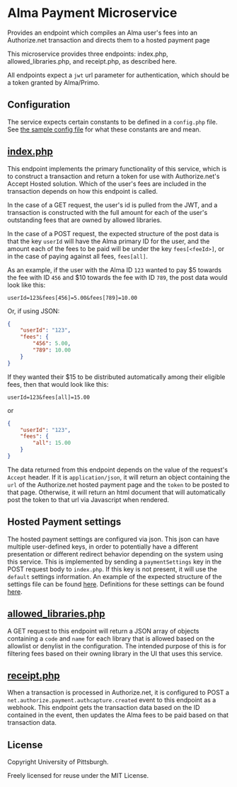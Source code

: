 # Alma Payment Microservice

Provides an endpoint which compiles an Alma user's fees into an Authorize.net transaction and directs them to a hosted payment page

This microservice provides three endpoints: index.php, allowed_libraries.php, and receipt.php, as described here.

All endpoints expect a `jwt` url parameter for authentication, which should be a token granted by Alma/Primo.

## Configuration

The service expects certain constants to be defined in a `config.php` file. See [the sample config file](config.sample.php) for what these constants are and mean.

## [index.php](index.php)

This endpoint implements the primary functionality of this service, which is to construct a transaction and return a token for use with Authorize.net's Accept Hosted solution. Which of the user's fees are included in the transaction depends on how this endpoint is called.

In the case of a GET request, the user's id is pulled from the JWT, and a transaction is constructed with the full amount for each of the user's outstanding fees that are owned by allowed libraries.

In the case of a POST request, the expected structure of the post data is that the key `userId` will have the Alma primary ID for the user, and the amount each of the fees to be paid will be under the key `fees[<feeId>]`, or in the case of paying against all fees, `fees[all]`.

As an example, if the user with the Alma ID `123` wanted to pay $5 towards the fee with ID `456` and $10 towards the fee with ID `789`, the post data would look like this:

```application/x-www-form-urlencoded
userId=123&fees[456]=5.00&fees[789]=10.00
```

Or, if using JSON:

```json
{
    "userId": "123",
    "fees": {
        "456": 5.00,
        "789": 10.00
    }
}
```

If they wanted their $15 to be distributed automatically among their eligible fees, then that would look like this:

```application/x-www-form-urlencoded
userId=123&fees[all]=15.00
```

or

```json
{
    "userId": "123",
    "fees": {
        "all": 15.00
    }
}
```

The data returned from this endpoint depends on the value of the request's `Accept` header. If it is `application/json`, it will return an object containing the `url` of the Authorize.net hosted payment page and the `token` to be posted to that page. Otherwise, it will return an html document that will automatically post the token to that url via Javascript when rendered.

## Hosted Payment settings 

The hosted payment settings are configured via json. This json can have multiple user-defined keys, in order to potentially have a different presentation or different redirect behavior depending on the system using this service. This is implemented by sending a `paymentSettings` key in the POST request body to `index.php`. If this key is not present, it will use the `default` settings information. An example of the expected structure of the settings file can be found [here](hosted-payment-settings.example.json). Definitions for these settings can be found [here](https://developer.authorize.net/api/reference/features/accept_hosted.html#Hosted_Form_Parameter_Settings).

## [allowed_libraries.php](allowed_libraries.php)

A GET request to this endpoint will return a JSON array of objects containing a `code` and `name` for each library that is allowed based on the allowlist or denylist in the configuration. The intended purpose of this is for filtering fees based on their owning library in the UI that uses this service.

## [receipt.php](receipt.php)

When a transaction is processed in Authorize.net, it is configured to POST a `net.authorize.payment.authcapture.created` event to this endpoint as a webhook. This endpoint gets the transaction data based on the ID contained in the event, then updates the Alma fees to be paid based on that transaction data.

## License

Copyright University of Pittsburgh.

Freely licensed for reuse under the MIT License.